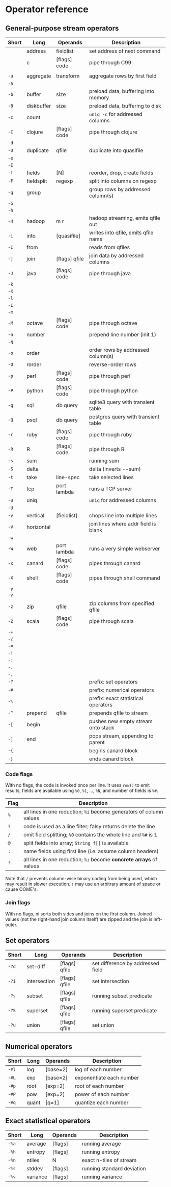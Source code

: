 # Operator reference
## General-purpose stream operators
Short   | Long          | Operands      | Description
--------|---------------|---------------|------------
        | address       | fieldlist     | set address of next command
        | c             | [flags] code  | pipe through C99
        |               |               |
`-a`    | aggregate     | transform     | aggregate rows by first field
`-A`    |               |               |
`-b`    | buffer        | size          | preload data, buffering into memory
`-B`    | diskbuffer    | size          | preload data, buffering to disk
`-c`    | count         |               | `uniq -c` for addressed columns
`-C`    | clojure       | [flags] code  | pipe through clojure
`-d`    |               |               |
`-D`    | duplicate     | qfile         | duplicate into quasifile
`-e`    |               |               |
`-E`    |               |               |
`-f`    | fields        | [N]           | reorder, drop, create fields
`-F`    | fieldsplit    | regexp        | split into columns on regexp
`-g`    | group         |               | group rows by addressed column(s)
`-G`    |               |               |
`-h`    |               |               |
`-H`    | hadoop        | m r           | hadoop streaming, emits qfile out
`-i`    | into          | [quasifile]   | writes into qfile, emits qfile name
`-I`    | from          |               | reads from qfiles
`-j`    | join          | [flags] qfile | join data by addressed columns
`-J`    | java          | [flags] code  | pipe through java
`-k`    |               |               |
`-K`    |               |               |
`-l`    |               |               |
`-L`    |               |               |
`-m`    |               |               |
`-M`    | octave        | [flags] code  | pipe through octave
`-n`    | number        |               | prepend line number (init 1)
`-N`    |               |               |
`-o`    | order         |               | order rows by addressed column(s)
`-O`    | rorder        |               | reverse-order rows
`-p`    | perl          | [flags] code  | pipe through perl
`-P`    | python        | [flags] code  | pipe through python
`-q`    | sql           | db query      | sqlite3 query with transient table
`-Q`    | psql          | db query      | postgres query with transient table
`-r`    | ruby          | [flags] code  | pipe through ruby
`-R`    | R             | [flags] code  | pipe through R
`-s`    | sum           |               | running sum
`-S`    | delta         |               | delta (inverts --sum)
`-t`    | take          | line-spec     | take selected lines
`-T`    | tcp           | port lambda   | runs a TCP server
`-u`    | uniq          |               | `uniq` for addressed columns
`-U`    |               |               |
`-v`    | vertical      | [fieldlist]   | chops line into multiple lines
`-V`    | horizontal    |               | join lines where addr field is blank
`-w`    |               |               |
`-W`    | web           | port lambda   | runs a very simple webserver
`-x`    | canard        | [flags] code  | pipes through canard
`-X`    | shell         | [flags] code  | pipes through shell command
`-y`    |               |               |
`-Y`    |               |               |
`-z`    | zip           | qfile         | zip columns from specified qfile
`-Z`    | scala         | [flags] code  | pipe through scala
`-+`    |               |               |
`-/`    |               |               |
`-=`    |               |               |
`-!`    |               |               |
`-:`    |               |               |
`-.`    |               |               |
`-,`    |               |               |
`-?`    |               |               | prefix: set operators
`-#`    |               |               | prefix: numerical operators
`-%`    |               |               | prefix: exact statistical operators
`-^`    | prepend       | qfile         | prepends qfile to stream
`-[`    | begin         |               | pushes new empty stream onto stack
`-]`    | end           |               | pops stream, appending to parent
`-{`    |               |               | begins canard block
`-}`    |               |               | ends canard block

### Code flags
With no flags, the code is invoked once per line. It uses `row()` to emit
results, fields are available using `%0`, `%1`, ..., `%N`, and number of fields
is `%#`.

Flag    | Description
--------|------------
`%`     | all lines in one reduction; `%i` become generators of column values
`?`     | code is used as a line filter; falsy returns delete the line
`/`     | omit field splitting; `%0` contains the whole line and `%#` is 1
`@`     | split fields into array; `String f[]` is available
`:`     | name fields using first line (i.e. assume column headers)
`!`     | all lines in one reduction; `%i` become **concrete arrays** of values

Note that `/` prevents column-wise binary coding from being used, which may
result in slower execution. `!` may use an arbitrary amount of space or cause
OOME's.

### Join flags
With no flags, ni sorts both sides and joins on the first column. Joined values
(not the right-hand join column itself) are zipped and the join is left-outer.

## Set operators
Short   | Long          | Operands      | Description
--------|---------------|---------------|------------
`-?d`   | set-diff      | [flags] qfile | set difference by addressed field
`-?i`   | intersection  | [flags] qfile | set intersection
`-?s`   | subset        | [flags] qfile | running subset predicate
`-?S`   | superset      | [flags] qfile | running superset predicate
`-?u`   | union         | [flags] qfile | set union

## Numerical operators
Short   | Long          | Operands      | Description
--------|---------------|---------------|------------
`-#l`   | log           | [base=2]      | log of each number
`-#L`   | exp           | [base=2]      | exponentiate each number
`-#p`   | root          | [exp=2]       | root of each number
`-#P`   | pow           | [exp=2]       | power of each number
`-#q`   | quant         | [q=1]         | quantize each number

## Exact statistical operators
Short   | Long          | Operands      | Description
--------|---------------|---------------|------------
`-%a`   | average       | [flags]       | running average
`-%h`   | entropy       | [flags]       | running entropy
`-%n`   | ntiles        | N             | exact n-tiles of stream
`-%s`   | stddev        | [flags]       | running standard deviation
`-%v`   | variance      | [flags]       | running variance
